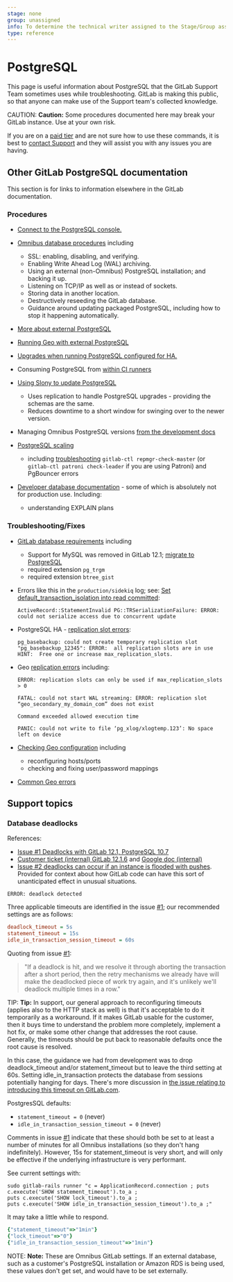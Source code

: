 ```yaml
---
stage: none
group: unassigned
info: To determine the technical writer assigned to the Stage/Group associated with this page, see https://about.gitlab.com/handbook/engineering/ux/technical-writing/#assignments
type: reference
---
```


# PostgreSQL

This page is useful information about PostgreSQL that the GitLab Support
Team sometimes uses while troubleshooting. GitLab is making this public, so that anyone
can make use of the Support team's collected knowledge.

CAUTION: **Caution:**
Some procedures documented here may break your GitLab instance. Use at your own risk.

If you are on a [paid tier](https://about.gitlab.com/pricing/) and are not sure how
to use these commands, it is best to [contact Support](https://about.gitlab.com/support/)
and they will assist you with any issues you are having.

## Other GitLab PostgreSQL documentation

This section is for links to information elsewhere in the GitLab documentation.

### Procedures

- [Connect to the PostgreSQL console.](https://docs.gitlab.com/omnibus/settings/database.html#connecting-to-the-bundled-postgresql-database)

- [Omnibus database procedures](https://docs.gitlab.com/omnibus/settings/database.html) including
  - SSL: enabling, disabling, and verifying.
  - Enabling Write Ahead Log (WAL) archiving.
  - Using an external (non-Omnibus) PostgreSQL installation; and backing it up.
  - Listening on TCP/IP as well as or instead of sockets.
  - Storing data in another location.
  - Destructively reseeding the GitLab database.
  - Guidance around updating packaged PostgreSQL, including how to stop it happening automatically.

- [More about external PostgreSQL](../postgresql/external.md)

- [Running Geo with external PostgreSQL](../geo/setup/external_database.md)

- [Upgrades when running PostgreSQL configured for HA.](https://docs.gitlab.com/omnibus/settings/database.html#upgrading-a-gitlab-ha-cluster)

- Consuming PostgreSQL from [within CI runners](../../ci/services/postgres.md)

- [Using Slony to update PostgreSQL](../../update/upgrading_postgresql_using_slony.md)
  - Uses replication to handle PostgreSQL upgrades - providing the schemas are the same.
  - Reduces downtime to a short window for swinging over to the newer version.

- Managing Omnibus PostgreSQL versions [from the development docs](https://docs.gitlab.com/omnibus/development/managing-postgresql-versions.html)

- [PostgreSQL scaling](../postgresql/replication_and_failover.md)
  - including [troubleshooting](../postgresql/replication_and_failover.md#troubleshooting) `gitlab-ctl repmgr-check-master` (or `gitlab-ctl patroni check-leader` if you are using Patroni) and PgBouncer errors

- [Developer database documentation](../../development/README.md#database-guides) - some of which is absolutely not for production use. Including:
  - understanding EXPLAIN plans

### Troubleshooting/Fixes

- [GitLab database requirements](../../install/requirements.md#database) including
  - Support for MySQL was removed in GitLab 12.1; [migrate to PostgreSQL](../../update/mysql_to_postgresql.md)
  - required extension `pg_trgm`
  - required extension `btree_gist`

- Errors like this in the `production/sidekiq` log; see: [Set default_transaction_isolation into read committed](https://docs.gitlab.com/omnibus/settings/database.html#set-default_transaction_isolation-into-read-committed):

  ```plaintext
  ActiveRecord::StatementInvalid PG::TRSerializationFailure: ERROR:  could not serialize access due to concurrent update
  ```

- PostgreSQL HA - [replication slot errors](https://docs.gitlab.com/omnibus/settings/database.html#troubleshooting-upgrades-in-an-ha-cluster):

  ```plaintext
  pg_basebackup: could not create temporary replication slot "pg_basebackup_12345": ERROR:  all replication slots are in use
  HINT:  Free one or increase max_replication_slots.
  ```

- Geo [replication errors](../geo/replication/troubleshooting.md#fixing-replication-errors) including:

  ```plaintext
  ERROR: replication slots can only be used if max_replication_slots > 0

  FATAL: could not start WAL streaming: ERROR: replication slot “geo_secondary_my_domain_com” does not exist

  Command exceeded allowed execution time

  PANIC: could not write to file ‘pg_xlog/xlogtemp.123’: No space left on device
  ```

- [Checking Geo configuration](../geo/replication/troubleshooting.md) including
  - reconfiguring hosts/ports
  - checking and fixing user/password mappings

- [Common Geo errors](../geo/replication/troubleshooting.md#fixing-common-errors)

## Support topics

### Database deadlocks

References:

- [Issue #1 Deadlocks with GitLab 12.1, PostgreSQL 10.7](https://gitlab.com/gitlab-org/gitlab/-/issues/30528)
- [Customer ticket (internal) GitLab 12.1.6](https://gitlab.zendesk.com/agent/tickets/134307) and [Google doc (internal)](https://docs.google.com/document/d/19xw2d_D1ChLiU-MO1QzWab-4-QXgsIUcN5e_04WTKy4)
- [Issue #2 deadlocks can occur if an instance is flooded with pushes](https://gitlab.com/gitlab-org/gitlab/-/issues/33650). Provided for context about how GitLab code can have this sort of unanticipated effect in unusual situations.

```plaintext
ERROR: deadlock detected
```

Three applicable timeouts are identified in the issue [#1](https://gitlab.com/gitlab-org/gitlab/-/issues/30528); our recommended settings are as follows:

```ini
deadlock_timeout = 5s
statement_timeout = 15s
idle_in_transaction_session_timeout = 60s
```

Quoting from issue [#1](https://gitlab.com/gitlab-org/gitlab/-/issues/30528):

> "If a deadlock is hit, and we resolve it through aborting the transaction after a short period, then the retry mechanisms we already have will make the deadlocked piece of work try again, and it's unlikely we'll deadlock multiple times in a row."

TIP: **Tip:**
In support, our general approach to reconfiguring timeouts (applies also to the HTTP stack as well) is that it's acceptable to do it temporarily as a workaround. If it makes GitLab usable for the customer, then it buys time to understand the problem more completely, implement a hot fix, or make some other change that addresses the root cause. Generally, the timeouts should be put back to reasonable defaults once the root cause is resolved.

In this case, the guidance we had from development was to drop deadlock_timeout and/or statement_timeout but to leave the third setting at 60s. Setting idle_in_transaction protects the database from sessions potentially hanging for days. There's more discussion in [the issue relating to introducing this timeout on GitLab.com](https://gitlab.com/gitlab-com/gl-infra/production/-/issues/1053).

PostgresSQL defaults:

- `statement_timeout = 0` (never)
- `idle_in_transaction_session_timeout = 0` (never)

Comments in issue [#1](https://gitlab.com/gitlab-org/gitlab/-/issues/30528) indicate that these should both be set to at least a number of minutes for all Omnibus installations (so they don't hang indefinitely). However, 15s for statement_timeout is very short, and will only be effective if the underlying infrastructure is very performant.

See current settings with:

```shell
sudo gitlab-rails runner "c = ApplicationRecord.connection ; puts c.execute('SHOW statement_timeout').to_a ;
puts c.execute('SHOW lock_timeout').to_a ;
puts c.execute('SHOW idle_in_transaction_session_timeout').to_a ;"
```

It may take a little while to respond.

```ruby
{"statement_timeout"=>"1min"}
{"lock_timeout"=>"0"}
{"idle_in_transaction_session_timeout"=>"1min"}
```

NOTE: **Note:**
These are Omnibus GitLab settings. If an external database, such as a customer's PostgreSQL installation or Amazon RDS is being used, these values don't get set, and would have to be set externally.
